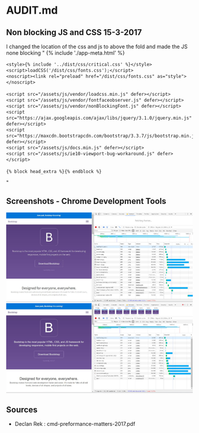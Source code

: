 # AUDIT.md

## Non blocking JS and CSS 15-3-2017
I changed the location of the css and js to above the fold and made the JS none blocking
"<head>
    {% include './app-meta.html' %}

    <style>{% include '../dist/css/critical.css' %}</style>
    <script>loadCSS('/dist/css/fonts.css');</script>
    <noscript><link rel="preload" href="/dist/css/fonts.css" as="style"></noscript>

    <script src="/assets/js/vendor/loadcss.min.js" defer></script>
    <script src="/assets/js/vendor/fontfaceobserver.js" defer></script>
    <script src="/assets/js/vendor/nonBlockingFont.js" defer></script>
    <script src="https://ajax.googleapis.com/ajax/libs/jquery/3.1.0/jquery.min.js" defer></script>
    <script src="https://maxcdn.bootstrapcdn.com/bootstrap/3.3.7/js/bootstrap.min.js" defer></script>
    <script src="/assets/js/docs.min.js" defer></script>
    <script src="/assets/js/ie10-viewport-bug-workaround.js" defer></script>

    {% block head_extra %}{% endblock %}
</head>"



## Screenshots - Chrome Development Tools
![Screenshot after images](./screenshots/loadingSpeed-GulpCriticalCSS.JPG "basic")
![Screenshot after images](./screenshots/loadingSpeed-NonBlockingJSAndCss.JPG "basic")


## Sources
- Declan Rek : cmd-preformance-matters-2017.pdf
